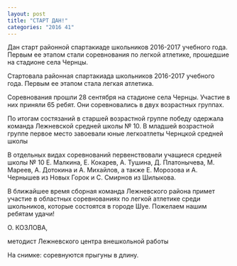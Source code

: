 ```yaml
---
layout: post
title: "СТАРТ ДАН!"
categories: "2016 41"
---
```


Дан старт районной спартакиаде школьников 2016-2017 учебного года. Первым ее этапом стали соревнования по легкой атлетике, прошедшие на стадионе села Чернцы.

Стартовала районная спартакиада школьников 2016-2017 учебного года. Первым ее этапом стала легкая атлетика.

Соревнования прошли 28 сентября на стадионе села Чернцы. Участие в них приняли 65 ребят. Они соревновались в двух возрастных группах.

По итогам состязаний в старшей возрастной группе победу одержала команда Лежневской средней школы № 10. В младшей возрастной группе первое место завоевали юные легкоатлеты Чернцкой средней школы

В отдельных видах соревнований первенствовали учащиеся средней школы № 10 Е. Малкина, Е. Кокарев, А. Тушина, Д. Платонычева, М. Мареев, А. Дотокина и А. Михайлов, а также Е. Морозова и А. Чернышев из Новых Горок и С. Смирнов из Шилыкова.

В ближайшее время сборная команда Лежневского района примет участие в областных соревнованиях по легкой атлетике среди школьников, которые состоятся в городе Шуе. Пожелаем нашим ребятам удачи!

О. КОЗЛОВА,

методист Лежневского центра внешкольной работы

На снимке: соревнуются прыгуны в длину.


